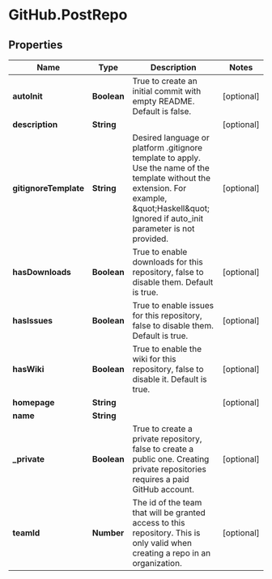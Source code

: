 # GitHub.PostRepo

## Properties

Name | Type | Description | Notes
------------ | ------------- | ------------- | -------------
**autoInit** | **Boolean** | True to create an initial commit with empty README. Default is false. | [optional] 
**description** | **String** |  | [optional] 
**gitignoreTemplate** | **String** | Desired language or platform .gitignore template to apply. Use the name of the template without the extension. For example, \&quot;Haskell\&quot; Ignored if auto_init parameter is not provided.  | [optional] 
**hasDownloads** | **Boolean** | True to enable downloads for this repository, false to disable them. Default is true. | [optional] 
**hasIssues** | **Boolean** | True to enable issues for this repository, false to disable them. Default is true. | [optional] 
**hasWiki** | **Boolean** | True to enable the wiki for this repository, false to disable it. Default is true. | [optional] 
**homepage** | **String** |  | [optional] 
**name** | **String** |  | 
**_private** | **Boolean** | True to create a private repository, false to create a public one. Creating private repositories requires a paid GitHub account. | [optional] 
**teamId** | **Number** | The id of the team that will be granted access to this repository. This is only valid when creating a repo in an organization. | [optional] 


